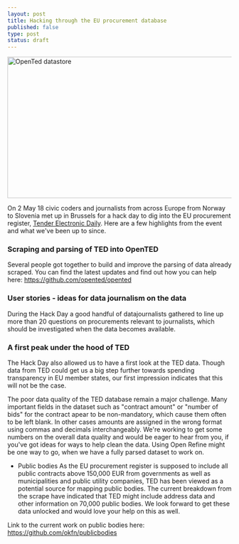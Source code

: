 ```yaml
---
layout: post
title: Hacking through the EU procurement database
published: false
type: post
status: draft
---
```


<a href="http://www.flickr.com/photos/94746900@N06/8754972519/" title="OpenTed datastore by anderspedersenOKF, on Flickr"><img src="http://farm4.staticflickr.com/3797/8754972519_7290637fb4_z.jpg" width="640" height="318" alt="OpenTed datastore"></a>

On 2 May 18 civic coders and journalists from across Europe from Norway to Slovenia met up in Brussels for a hack day to dig into the EU procurement register, [Tender Electronic Daily](ted.europa.eu). Here are a few highlights from the event and what we've been up to since. 

### Scraping and parsing of TED into OpenTED 
Several people got together to build and improve the parsing of data already scraped. You can find the latest updates and find out how you can help here: 
https://github.com/opented/opented

### User stories - ideas for data journalism on the data
During the Hack Day a good handful of datajournalists gathered to line up more than 20 questions on procurements relevant to journalists, which should be investigated when the data becomes available. 


### A first peak under the hood of TED
The Hack Day also allowed us to have a first look at the TED data. Though data from TED could get us a big step further towards spending transparency in EU member states, our first impression indicates that this will not be the case.

The poor data quality of the TED database remain a major challenge. Many important fields in the dataset such as "contract amount" or "number of bids" for the contract apear to be non-mandatory, which cause them often to be left blank. In other cases amounts are assigned in the wrong format using commas and decimals interchangeably. We're working to get some numbers on the overall data quality and would be eager to hear from you, if you've got ideas for ways to help clean the data. Using Open Refine might be one way to go, when we have a fully parsed dataset to work on. 

- Public bodies
As the EU procurement register is supposed to include all public contracts above 150,000 EUR from governments as well as municipalities and public utility companies, TED has been viewed as a potential source for mapping public bodies. The current breakdown from the scrape have indicated that TED might include address data and other information on 70,000 public bodies. We look forward to get these data unlocked and would love your help on this as well.   

Link to the current work on public bodies here: https://github.com/okfn/publicbodies



